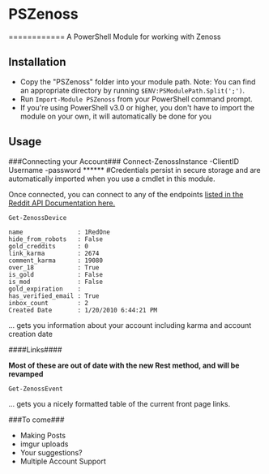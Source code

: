 # PSZenoss
============
A PowerShell Module for working with Zenoss

Installation
------------
 * Copy the "PSZenoss" folder into your module path. Note: You can find an
appropriate directory by running `$ENV:PSModulePath.Split(';')`.
 * Run `Import-Module PSZenoss` from your PowerShell command prompt.
 * If you're using PowerShell v3.0 or higher, you don't have to import the module on your own, it will automatically be done for you

 Usage
 -----
 
###Connecting your Account###
    Connect-ZenossInstance -ClientID Username -password ****** 
    #Credentials persist in secure storage and are automatically imported when you use a cmdlet in this module.
 
 Once connected, you can connect to any of the endpoints [listed in the Reddit API Documentation here.](https://www.reddit.com/dev/api)
 
    Get-ZenossDevice
   
    name               : 1RedOne
    hide_from_robots   : False
    gold_creddits      : 0
    link_karma         : 2674
    comment_karma      : 19080
    over_18            : True
    is_gold            : False
    is_mod             : False
    gold_expiration    : 
    has_verified_email : True
    inbox_count        : 2
    Created Date       : 1/20/2010 6:44:21 PM

... gets you information about your account including karma and account creation date

####Links####

**Most of these are out of date with the new Rest method, and will be revamped**

    Get-ZenossEvent

... gets you a nicely formatted table of the current front page links.

  
###To come###

* Making Posts
* imgur uploads
* Your suggestions?
* Multiple Account Support
